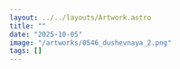```yaml
---
layout: ../../layouts/Artwork.astro
title: ""
date: "2025-10-05"
image: "/artworks/0546_dushevnaya_2.png"
tags: []
---
```


